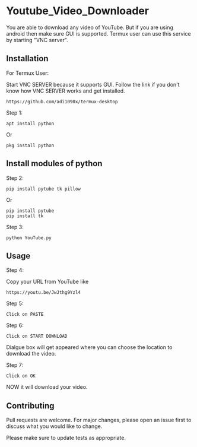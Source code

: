 # Youtube_Video_Downloader



You are able to download any video of YouTube. But if you are using android then make sure GUI is supported. Termux user can use this service by starting "VNC server".
 
## Installation

For Termux User:

Start VNC SERVER because it supports GUI.
Follow the link if you don't know how VNC SERVER works and get installed.
```
https://github.com/adi1090x/termux-desktop
```

Step 1:

```
apt install python
```
Or
```
pkg install python
```

## Install modules of python

Step 2:

```
pip install pytube tk pillow
```
Or
```
pip install pytube
pip install tk

```

Step 3:
```
python YouTube.py
```

## Usage

Step 4:

Copy your URL from YouTube like
```
https://youtu.be/JwJthg9Yzl4
```

Step 5:

```
Click on PASTE
```

Step 6:
```
Click on START DOWNLOAD
```
Dialgue box will get appeared where you can choose the location to download the video.

Step 7:
```
Click on OK
```
NOW it will download your video.

## Contributing
Pull requests are welcome. For major changes, please open an issue first to discuss what you would like to change.

Please make sure to update tests as appropriate.

